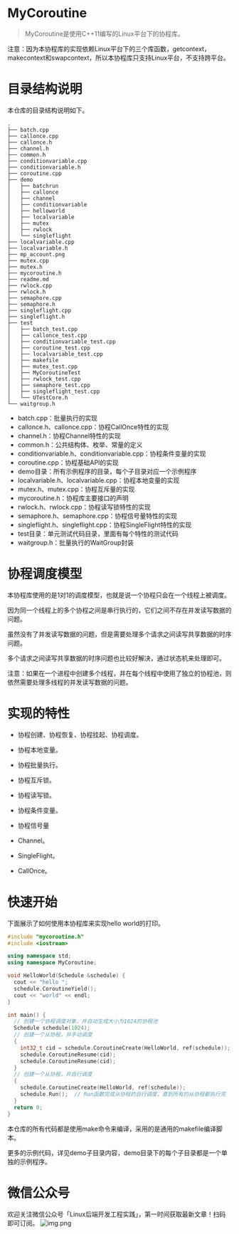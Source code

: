 # MyCoroutine

> MyCoroutine是使用C++11编写的Linux平台下的协程库。

注意：因为本协程库的实现依赖Linux平台下的三个库函数，getcontext，makecontext和swapcontext，所以本协程库只支持Linux平台，不支持跨平台。

# 目录结构说明

本仓库的目录结构说明如下。
```
.
├── batch.cpp
├── callonce.cpp
├── callonce.h
├── channel.h
├── common.h
├── conditionvariable.cpp
├── conditionvariable.h
├── coroutine.cpp
├── demo
│   ├── batchrun
│   ├── callonce
│   ├── channel
│   ├── conditionvariable
│   ├── helloworld
│   ├── localvariable
│   ├── mutex
│   ├── rwlock
│   └── singleflight
├── localvariable.cpp
├── localvariable.h
├── mp_account.png
├── mutex.cpp
├── mutex.h
├── mycoroutine.h
├── readme.md
├── rwlock.cpp
├── rwlock.h
├── semaphore.cpp
├── semaphore.h
├── singleflight.cpp
├── singleflight.h
├── test
│   ├── batch_test.cpp
│   ├── callonce_test.cpp
│   ├── conditionvariable_test.cpp
│   ├── coroutine_test.cpp
│   ├── localvariable_test.cpp
│   ├── makefile
│   ├── mutex_test.cpp
│   ├── MyCoroutineTest
│   ├── rwlock_test.cpp
│   ├── semaphore_test.cpp
│   ├── singleflight_test.cpp
│   └── UTestCore.h
└── waitgroup.h
```

- batch.cpp：批量执行的实现
- callonce.h、callonce.cpp：协程CallOnce特性的实现
- channel.h：协程Channel特性的实现
- common.h：公共结构体、枚举、常量的定义
- conditionvariable.h、conditionvariable.cpp：协程条件变量的实现
- coroutine.cpp：协程基础API的实现
- demo目录：所有示例程序的目录，每个子目录对应一个示例程序
- localvariable.h、localvariable.cpp：协程本地变量的实现
- mutex.h、mutex.cpp：协程互斥量的实现
- mycoroutine.h：协程库主要接口的声明
- rwlock.h、rwlock.cpp：协程读写锁特性的实现
- semaphore.h、semaphore.cpp：协程信号量特性的实现
- singleflight.h、singleflight.cpp：协程SingleFlight特性的实现
- test目录：单元测试代码目录，里面有每个特性的测试代码
- waitgroup.h：批量执行的WaitGroup封装

# 协程调度模型

本协程库使用的是1对1的调度模型，也就是说一个协程只会在一个线程上被调度。

因为同一个线程上的多个协程之间是串行执行的，它们之间不存在并发读写数据的问题。

虽然没有了并发读写数据的问题，但是需要处理多个请求之间读写共享数据的时序问题。

多个请求之间读写共享数据的时序问题也比较好解决，通过状态机来处理即可。

注意：如果在一个进程中创建多个线程，并在每个线程中使用了独立的协程池，则依然需要处理多线程的并发读写数据的问题。

# 实现的特性

- 协程创建、协程恢复、协程挂起、协程调度。

- 协程本地变量。

- 协程批量执行。

- 协程互斥锁。

- 协程读写锁。

- 协程条件变量。

- 协程信号量

- Channel。

- SingleFlight。

- CallOnce。


# 快速开始

下面展示了如何使用本协程库来实现hello world的打印。

```C++
#include "mycoroutine.h"
#include <iostream>

using namespace std;
using namespace MyCoroutine;

void HelloWorld(Schedule &schedule) {
  cout << "hello ";
  schedule.CoroutineYield();
  cout << "world" << endl;
}

int main() {
  // 创建一个协程调度对象，并自动生成大小为1024的协程池
  Schedule schedule(1024);
  // 创建一个从协程，并手动调度
  {
    int32_t cid = schedule.CoroutineCreate(HelloWorld, ref(schedule));
    schedule.CoroutineResume(cid);
    schedule.CoroutineResume(cid);
  }
  // 创建一个从协程，并自行调度
  {
    schedule.CoroutineCreate(HelloWorld, ref(schedule));
    schedule.Run();  // Run函数完成从协程的自行调度，直到所有的从协程都执行完
  }
  return 0;
}
```

本仓库的所有代码都是使用make命令来编译，采用的是通用的makefile编译脚本。

更多的示例代码，详见demo子目录内容，demo目录下的每个子目录都是一个单独的示例程序。


# 微信公众号
欢迎关注微信公众号「Linux后端开发工程实践」，第一时间获取最新文章！扫码即可订阅。
![img.png](https://github.com/wanmuc/MyCoroutine/blob/main/mp_account.png#pic_center=660*180)